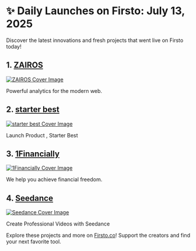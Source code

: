 # ✨ Daily Launches on Firsto: July 13, 2025

Discover the latest innovations and fresh projects that went live on Firsto today!

## 1. [ZAIROS](https://firsto.co/projects/zairos)

[![ZAIROS Cover Image](https://607255gt6f.ufs.sh/f/ViZtN9dvJxPtuEYyAkt2VewaiyL8jUOnzd5oBZHkhgFYvGqA)](https://firsto.co/projects/zairos)

 Powerful analytics for the modern web.



## 2. [starter best](https://firsto.co/projects/starter-best)

[![starter best Cover Image](https://607255gt6f.ufs.sh/f/ViZtN9dvJxPtMkRTaoR7oTUx8Nhtv7uqk320PACdJbIpyf1X)](https://firsto.co/projects/starter-best)

 Launch Product , Starter Best



## 3. [1Financially](https://firsto.co/projects/1financially)

[![1Financially Cover Image](https://607255gt6f.ufs.sh/f/ViZtN9dvJxPtt1LtOHMmq0DblQGhXL7OdzHeVg1PSYf8WsoK)](https://firsto.co/projects/1financially)

 We help you achieve financial freedom. 



## 4. [Seedance](https://firsto.co/projects/seedance)

[![Seedance Cover Image](https://607255gt6f.ufs.sh/f/ViZtN9dvJxPtDGECCxOFyE8hGTOLJiBNrXYjxsvu1P0Uwk6m)](https://firsto.co/projects/seedance)

 Create Professional Videos with Seedance 




Explore these projects and more on [Firsto.co](https://firsto.co)! Support the creators and find your next favorite tool.
